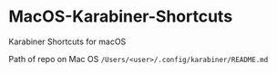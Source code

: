 # MacOS-Karabiner-Shortcuts

Karabiner Shortcuts for macOS

Path of repo on Mac OS `/Users/<user>/.config/karabiner/README.md`